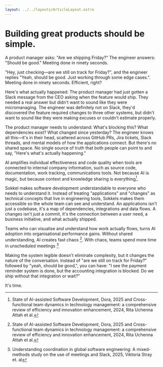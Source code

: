 ```yaml
---
layout: ../../layouts/ArticleLayout.astro
---
```


# Building great products should be simple.

A product manager asks: "Are we shipping Friday?" The engineer answers: "Should
be good." Meeting done in ninety seconds.

"Hey, just checking—are we still on track for Friday?", and the engineer replies
"Yeah, should be good. Just working through some edge cases.". Meeting done in
ninety seconds. Efficient, right?

Here's what actually happened: The product manager had just gotten a Slack
message from the CEO asking when the feature would ship. They needed a real
answer but didn't want to sound like they were micromanaging. The engineer was
definitely not on Slack, they'd discovered the feature required changes to three
other systems, but didn't want to sound like they were making excuses or
couldn't estimate properly.

The product manager needs to understand: What's blocking this? What dependencies
exist? What changed since yesterday? The engineer knows all this—it's in their
head, scattered across GitHub PRs, Jira tickets, Slack threads, and mental
models of how the applications connect. But there's no shared space. No single
source of truth that both people can point to and say, "Here's what's actually
happening."

AI amplifies individual effectiveness and code quality when tools are connected
to internal company information, such as source code, documentation, work
tracking, communications tools. Not because AI is magic, but because context and
knowledge sharing is everything[^1].

Sokkel makes software development understandable to everyone who needs to
understand it. Instead of treating "applications" and "changes" as technical
concepts that live in engineering tools, Sokkels makes them accessible so the
whole team can see and understand. An applications isn't just a codebase, it's a
map of dependencies, integrations and data flows. A changes isn't just a commit,
it's the connection between a user need, a business initiative, and what
actually shipped.

Teams who can visualise and understand how work actually flows, turns AI
adoption into organisational performance gains. Without shared understanding, AI
creates fast chaos [^1]. With chaos, teams spend more time in unscheduled
meetings [^2]

Making the system legible doesn't eliminate complexity, but it changes the
nature of the conversation. Instead of "are we still on track for Friday?"
followed by "yeah, should be good,", you can have: "I see the payment reminder
system is done, but the accounting integration is blocked. Do we ship without
that integration or wait?"

It's time.

[^1]:
    State of AI-assisted Software Development, Dora, 2025 and Cross-functional
    team dynamics in technology management: a comprehensive review of efficiency
    and innovation enhancement, 2024, Rita Uchenna Attah et al.

[^2]:
    Understanding coordination in global software engineering: A mixed-methods
    study on the use of meetings and Slack, 2025, Viktoria Stray et. al
